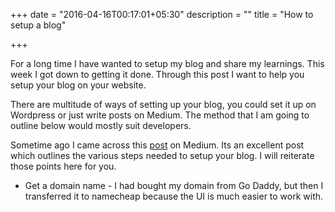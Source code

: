 +++
date = "2016-04-16T00:17:01+05:30"
description = ""
title = "How to setup a blog"

+++

For a long time I have wanted to setup my blog and share my learnings. This week I got down to getting it done. Through this post I want to help you setup your blog on your website.

There are multitude of ways of setting up your blog, you could set it up on Wordpress or just write posts on Medium. The method that I am going to outline below would mostly suit developers.

Sometime ago I came across this [post](https://medium.freecodecamp.com/domain-registrars-dns-and-hosting-353e4163a19#.b3jca1giu) on Medium. Its an excellent post which outlines the various steps needed to setup your blog. I will reiterate those points here for you.

* Get a domain name - I had bought my domain from Go Daddy, but then I transferred it to namecheap because the UI is much easier to work with.